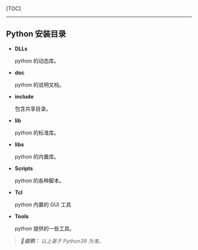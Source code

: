 <!-- @author: Zhang Jinbao -->

<!-- @date: 2022-01-27 11:13:04 -->

[TOC]

---

## Python 安装目录

- **DLLs**

  python 的动态库。

- **doc**

  python 的说明文档。

- **include**

  包含共享目录。

- **lib**

  python 的标准库。

- **libs**

  python 的内置库。

- **Scripts**

  python 的各种脚本。

- **Tcl**

  python 内置的 GUI 工具

- **Tools**

  python 提供的一些工具。

> ***💬说明：*** *以上基于 Python39 为准。*